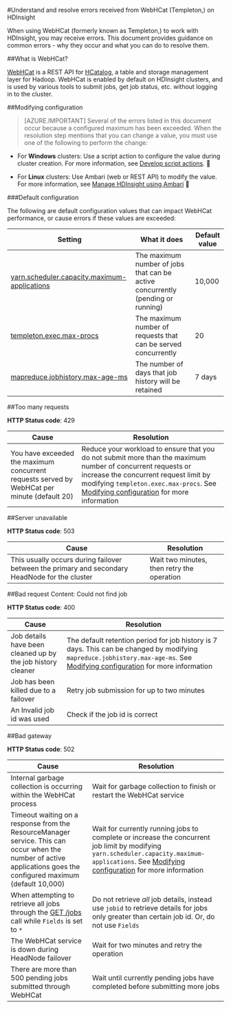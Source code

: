 <properties
 pageTitle="Understand and resolve WebHCat errors on HDInsight"
 description="Learn how to about common errors returned by WebHCat on HDInsight and how to resolve them."
 services="hdinsight"
 documentationCenter=""
 authors="Blackmist"
 manager="paulettm"
 editor="cgronlun"
 tags="azure-portal"/>

<tags
	ms.service="hdinsight"
	ms.date="02/05/2016"
	wacn.date=""/>

#Understand and resolve errors received from WebHCat (Templeton,) on HDInsight

When using WebHCat (formerly known as Templeton,) to work with HDInsight, you may receive errors. This document provides guidance on common errors - why they occur and what you can do to resolve them.

##What is WebHCat?

[WebHCat](https://cwiki.apache.org/confluence/display/Hive/WebHCat) is a REST API for [HCatalog](https://cwiki.apache.org/confluence/display/Hive/HCatalog), a table and storage management layer for Hadoop. WebHCat is enabled by default on HDInsight clusters, and is used by various tools to submit jobs, get job status, etc. without logging in to the cluster.

##Modifying configuration

> [AZURE.IMPORTANT] Several of the errors listed in this document occur because a configured maximum has been exceeded. When the resolution step mentions that you can change a value, you must use one of the following to perform the change:

* For **Windows** clusters: Use a script action to configure the value during cluster creation. For more information, see [Develop script actions](/documentation/articles/hdinsight-hadoop-script-actions).


* For **Linux** clusters: Use Ambari (web or REST API) to modify the value. For more information, see [Manage HDInsight using Ambari](/documentation/articles/hdinsight-hadoop-manage-ambari)


###Default configuration

The following are default configuration values that can impact WebHCat performance, or cause errors if these values are exceeded:

| Setting | What it does | Default value |
| ------- | ------------ | ------------- |
| [yarn.scheduler.capacity.maximum-applications][maximum-applications] | The maximum number of jobs that can be active concurrently (pending or running) | 10,000 |
| [templeton.exec.max-procs][max-procs] | The maximum number of requests that can be served concurrently | 20 |
| [mapreduce.jobhistory.max-age-ms][max-age-ms] | The number of days that job history will be retained | 7 days |

##Too many requests

**HTTP Status code**: 429

| Cause | Resolution |
| ----- | ---------- |
| You have exceeded the maximum concurrent requests served by WebHCat per minute (default 20) | Reduce your workload to ensure that you do not submit more than the maximum number of concurrent requests or increase the concurrent request limit by modifying `templeton.exec.max-procs`. See [Modifying configuration](#modifying-configuration) for more information |

##Server unavailable

**HTTP Status code**: 503

| Cause | Resolution |
| ---------------- | ------------------- |
| This usually occurs during failover between the primary and secondary HeadNode for the cluster | Wait two minutes, then retry the operation |

##Bad request Content: Could not find job

**HTTP Status code**: 400

| Cause | Resolution |
| ---------------- | ------------------- |
| Job details have been cleaned up by the job history cleaner | The default retention period for job history is 7 days. This can be changed by modifying `mapreduce.jobhistory.max-age-ms`. See [Modifying configuration](#modifying-configuration) for more information |
| Job has been killed due to a failover | Retry job submission for up to two minutes |
| An Invalid job id was used | Check if the job id is correct |

##Bad gateway

**HTTP Status code**: 502

| Cause | Resolution |
| ---------------- | ------------------- |
| Internal garbage collection is occurring within the WebHCat process | Wait for garbage collection to finish or restart the WebHCat service |
| Timeout waiting on a response from the ResourceManager service. This can occur when the number of active applications goes the configured maximum (default 10,000) | Wait for currently running jobs to complete or increase the concurrent job limit by modifying `yarn.scheduler.capacity.maximum-applications`. See [Modifying configuration](#modifying-configuration) for more information  |
| When attempting to retrieve all jobs through the [GET /jobs](https://cwiki.apache.org/confluence/display/Hive/WebHCat+Reference+Jobs) call while `Fields` is set to  `*` | Do not retrieve *all* job details, instead use `jobid` to retrieve details for jobs only greater than certain job id. Or, do not use `Fields` |
| The WebHCat service is down during HeadNode failover | Wait for two minutes and retry the operation |
| There are more than 500 pending jobs submitted through WebHCat | Wait until currently pending jobs have completed before submitting more jobs |

[maximum-applications]: http://docs.hortonworks.com/HDPDocuments/HDP2/HDP-2.1.3/bk_system-admin-guide/content/setting_application_limits.html
[max-procs]: https://hive.apache.org/javadocs/hcat-r0.5.0/configuration.html
[max-age-ms]: http://docs.hortonworks.com/HDPDocuments/HDP2/HDP-2.0.6.0/ds_Hadoop/hadoop-mapreduce-client/hadoop-mapreduce-client-core/mapred-default.xml
 